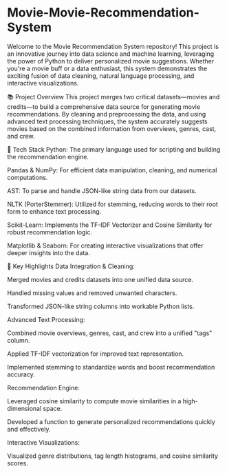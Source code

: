 # Movie-Movie-Recommendation-System

Welcome to the Movie Recommendation System repository! This project is an innovative journey into data science and machine learning, leveraging the power of Python to deliver personalized movie suggestions. Whether you're a movie buff or a data enthusiast, this system demonstrates the exciting fusion of data cleaning, natural language processing, and interactive visualizations.

📚 Project Overview
This project merges two critical datasets—movies and credits—to build a comprehensive data source for generating movie recommendations. By cleaning and preprocessing the data, and using advanced text processing techniques, the system accurately suggests movies based on the combined information from overviews, genres, cast, and crew.

🔧 Tech Stack
Python: The primary language used for scripting and building the recommendation engine.

Pandas & NumPy: For efficient data manipulation, cleaning, and numerical computations.

AST: To parse and handle JSON-like string data from our datasets.

NLTK (PorterStemmer): Utilized for stemming, reducing words to their root form to enhance text processing.

Scikit-Learn: Implements the TF-IDF Vectorizer and Cosine Similarity for robust recommendation logic.

Matplotlib & Seaborn: For creating interactive visualizations that offer deeper insights into the data.

🌟 Key Highlights
Data Integration & Cleaning:

Merged movies and credits datasets into one unified data source.

Handled missing values and removed unwanted characters.

Transformed JSON-like string columns into workable Python lists.

Advanced Text Processing:

Combined movie overviews, genres, cast, and crew into a unified "tags" column.

Applied TF-IDF vectorization for improved text representation.

Implemented stemming to standardize words and boost recommendation accuracy.

Recommendation Engine:

Leveraged cosine similarity to compute movie similarities in a high-dimensional space.

Developed a function to generate personalized recommendations quickly and effectively.

Interactive Visualizations:

Visualized genre distributions, tag length histograms, and cosine similarity scores.
